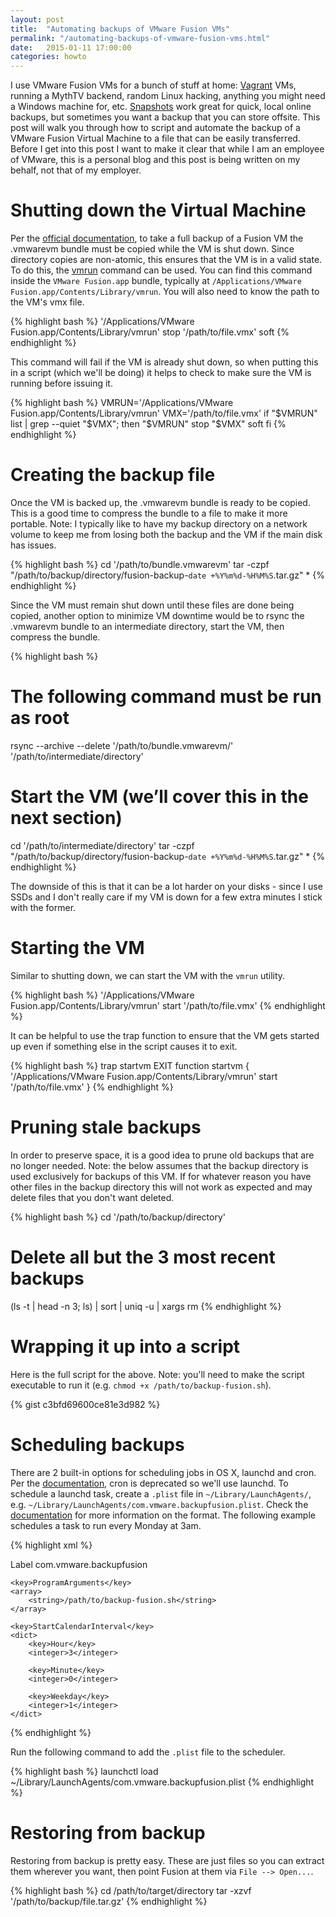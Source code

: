 ```yaml
---
layout: post
title:  "Automating backups of VMware Fusion VMs"
permalink: "/automating-backups-of-vmware-fusion-vms.html"
date:   2015-01-11 17:00:00
categories: howto
---
```


I use VMware Fusion VMs for a bunch of stuff at home: [Vagrant][vagrant] VMs, running a MythTV backend, random Linux hacking, anything you might need a Windows machine for, etc. [Snapshots][snapshots] work great for quick, local online backups, but sometimes you want a backup that you can store offsite. This post will walk you through how to script and automate the backup of a VMware Fusion Virtual Machine to a file that can be easily transferred. Before I get into this post I want to make it clear that while I am an employee of VMware, this is a personal blog and this post is being written on my behalf, not that of my employer.

Shutting down the Virtual Machine
=================================

Per the [official documentation][fusion-backup], to take a full backup of a Fusion VM the .vmwarevm bundle must be copied while the VM is shut down. Since directory copies are non-atomic, this ensures that the VM is in a valid state. To do this, the [vmrun][vmrun] command can be used. You can find this command inside the `VMware Fusion.app` bundle, typically at `/Applications/VMware Fusion.app/Contents/Library/vmrun`. You will also need to know the path to the VM's vmx file.

{% highlight bash %}
'/Applications/VMware Fusion.app/Contents/Library/vmrun' stop '/path/to/file.vmx' soft
{% endhighlight %}

This command will fail if the VM is already shut down, so when putting this in a script (which we'll be doing) it helps to check to make sure the VM is running before issuing it.

{% highlight bash %}
VMRUN='/Applications/VMware Fusion.app/Contents/Library/vmrun'
VMX='/path/to/file.vmx'
if "$VMRUN" list | grep --quiet "$VMX"; then
  "$VMRUN" stop "$VMX" soft
fi
{% endhighlight %}

Creating the backup file
========================

Once the VM is backed up, the .vmwarevm bundle is ready to be copied. This is a good time to compress the bundle to a file to make it more portable. Note: I typically like to have my backup directory on a network volume to keep me from losing both the backup and the VM if the main disk has issues.

{% highlight bash %}
cd '/path/to/bundle.vmwarevm'
tar -czpf "/path/to/backup/directory/fusion-backup-`date +%Y%m%d-%H%M%S`.tar.gz" *
{% endhighlight %}

Since the VM must remain shut down until these files are done being copied, another option to minimize VM downtime would be to rsync the .vmwarevm bundle to an intermediate directory, start the VM, then compress the bundle. 

{% highlight bash %}
# The following command must be run as root
rsync --archive --delete '/path/to/bundle.vmwarevm/' '/path/to/intermediate/directory' 
# Start the VM (we’ll cover this in the next section)
cd '/path/to/intermediate/directory'
tar -czpf "/path/to/backup/directory/fusion-backup-`date +%Y%m%d-%H%M%S`.tar.gz" *
{% endhighlight %}

The downside of this is that it can be a lot harder on your disks - since I use SSDs and I don't really care if my VM is down for a few extra minutes I stick with the former.

Starting the VM
===============

Similar to shutting down, we can start the VM with the `vmrun` utility.

{% highlight bash %}
'/Applications/VMware Fusion.app/Contents/Library/vmrun' start '/path/to/file.vmx'
{% endhighlight %}

It can be helpful to use the trap function to ensure that the VM gets started up even if something else in the script causes it to exit.

{% highlight bash %}
trap startvm EXIT
function startvm {
  '/Applications/VMware Fusion.app/Contents/Library/vmrun' start '/path/to/file.vmx'
}
{% endhighlight %}

Pruning stale backups
=====================

In order to preserve space, it is a good idea to prune old backups that are no longer needed. Note: the below assumes that the backup directory is used exclusively for backups of this VM. If for whatever reason you have other files in the backup directory this will not work as expected and may delete files that you don't want deleted.

{% highlight bash %}
cd '/path/to/backup/directory'
# Delete all but the 3 most recent backups
(ls -t | head -n 3; ls) | sort | uniq -u | xargs rm
{% endhighlight %}

Wrapping it up into a script
============================

Here is the full script for the above. Note: you'll need to make the script executable to run it (e.g. `chmod +x /path/to/backup-fusion.sh`).

{% gist c3bfd69600ce81e3d982 %}

Scheduling backups
==================

There are 2 built-in options for scheduling jobs in OS X, launchd and cron. Per the [documentation][os-x-scheduled-tasks], cron is deprecated so we'll use launchd. To schedule a launchd task, create a `.plist` file in `~/Library/LaunchAgents/`, e.g. `~/Library/LaunchAgents/com.vmware.backupfusion.plist`. Check the [documentation][plist-docs] for more information on the format. The following example schedules a task to run every Monday at 3am.

{% highlight xml %}
<?xml version="1.0" encoding="UTF-8"?>
<!DOCTYPE plist PUBLIC "-//Apple//DTD PLIST 1.0//EN" "http://www.apple.com/DTDs/PropertyList-1.0.dtd">
<plist version="1.0">
  <dict>
    <key>Label</key>
    <string>com.vmware.backupfusion</string>

    <key>ProgramArguments</key>
    <array>
        <string>/path/to/backup-fusion.sh</string>
    </array>

    <key>StartCalendarInterval</key>
    <dict>
        <key>Hour</key>
        <integer>3</integer>

        <key>Minute</key>
        <integer>0</integer>

        <key>Weekday</key>
        <integer>1</integer>
    </dict>
  </dict>
</plist>
{% endhighlight %}

Run the following command to add the `.plist` file to the scheduler.

{% highlight bash %}
launchctl load ~/Library/LaunchAgents/com.vmware.backupfusion.plist
{% endhighlight %}

Restoring from backup
=====================

Restoring from backup is pretty easy. These are just files so you can extract them wherever you want, then point Fusion at them via `File --> Open...`.

{% highlight bash %}
cd /path/to/target/directory
tar -xzvf '/path/to/backup/file.tar.gz'
{% endhighlight %}

[fusion-backup]:        http://kb.vmware.com/selfservice/microsites/search.do?language=en_US&cmd=displayKC&externalId=1013628
[os-x-scheduled-tasks]: https://developer.apple.com/library/mac/documentation/MacOSX/Conceptual/BPSystemStartup/Chapters/ScheduledJobs.html
[plist-docs]:           https://developer.apple.com/library/mac/documentation/MacOSX/Conceptual/BPSystemStartup/Chapters/CreatingLaunchdJobs.html#//apple_ref/doc/uid/TP40001762-104142
[snapshots]:            http://pubs.vmware.com/fusion-6/index.jsp?topic=%2Fcom.vmware.fusion.help.doc%2FGUID-4C90933D-A31F-4A56-B5CA-58D3AE6E93CF.html
[vagrant]:              https://www.vagrantup.com
[vmrun]:                http://www.vmware.com/pdf/vix180_vmrun_command.pdf
